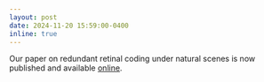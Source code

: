 ```yaml
---
layout: post
date: 2024-11-20 15:59:00-0400
inline: true
---
```


Our paper on redundant retinal coding under natural scenes is now published and available [online](https://www.nature.com/articles/s41586-024-08212-3).

